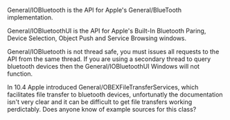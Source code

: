 

General/IOBluetooth is the API for Apple's General/BlueTooth implementation.

General/IOBluetoothUI is the API for Apple's Built-In Bluetooth Paring, Device Selection, Object Push and Service Browsing windows.

General/IOBluetooth is not thread safe, you must issues all requests to the API from the same thread. If you are using a secondary thread to query bluetooth devices then the General/IOBluetoothUI Windows will not function. 

In 10.4 Apple introduced General/OBEXFileTransferServices, which facilitates file transfer to bluetooth devices, unfortunatly the documentation isn't very clear and it can be difficult to get file transfers working perdictably. Does anyone know of example sources for this class?